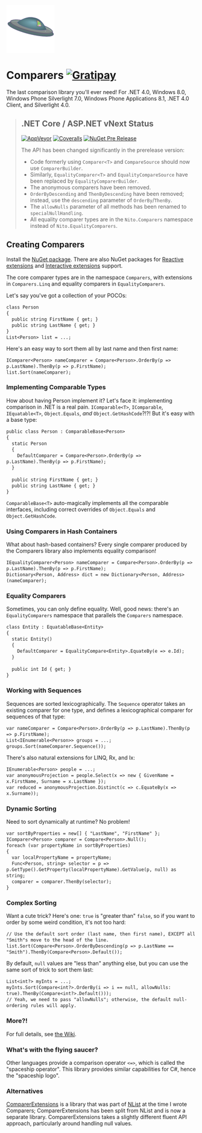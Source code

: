 ![Logo](Comparers.128.png)

# Comparers [![Gratipay](https://img.shields.io/gratipay/StephenCleary.svg?style=plastic)](https://gratipay.com/StephenCleary)

The last comparison library you'll ever need! For .NET 4.0, Windows 8.0, Windows Phone Silverlight 7.0, Windows Phone Applications 8.1, .NET 4.0 Client, and Silverlight 4.0.

> ## .NET Core / ASP.NET vNext Status
>  [![AppVeyor](https://img.shields.io/appveyor/ci/StephenCleary/Comparers.svg?style=plastic)](https://ci.appveyor.com/project/StephenCleary/Comparers) [![Coveralls](https://img.shields.io/coveralls/StephenCleary/Comparers.svg?style=plastic)](https://coveralls.io/r/StephenCleary/Comparers)
> [![NuGet Pre Release](https://img.shields.io/nuget/vpre/Nito.Comparers.svg?style=plastic)](https://www.nuget.org/packages/Nito.Comparers/)
>
> The API has been changed significantly in the prerelease version:
> - Code formerly using `Comparer<T>` and `CompareSource` should now use `ComparerBuilder`.
> - Similarly, `EqualityComparer<T>` and `EqualityCompareSource` have been replaced by `EqualityComparerBuilder`.
> - The anonymous comparers have been removed.
> - `OrderByDescending` and `ThenByDescending` have been removed; instead, use the `descending` parameter of `OrderBy`/`ThenBy`.
> - The `allowNulls` parameter of all methods has been renamed to `specialNullHandling`.
> - All equality comparer types are in the `Nito.Comparers` namespace instead of `Nito.EqualityComparers`.

## Creating Comparers

Install the [NuGet package](https://www.nuget.org/packages/Comparers). There are also NuGet packages for [Reactive extensions](https://www.nuget.org/packages/Comparers.Rx) and [Interactive extensions](https://www.nuget.org/packages/Comparers.Ix) support.

The core comparer types are in the namespace `Comparers`, with extensions in `Comparers.Linq` and equality comparers in `EqualityComparers`.

Let's say you've got a collection of your POCOs:

    class Person
    {
      public string FirstName { get; }
      public string LastName { get; }
    }
    List<Person> list = ...;

Here's an easy way to sort them all by last name and then first name:

    IComparer<Person> nameComparer = Compare<Person>.OrderBy(p => p.LastName).ThenBy(p => p.FirstName);
    list.Sort(nameComparer);

### Implementing Comparable Types

How about having Person implement it?
Let's face it: implementing comparison in .NET is a real pain. `IComparable<T>`, `IComparable`, `IEquatable<T>`, `Object.Equals`, *and* `Object.GetHashCode`?!?!
But it's easy with a base type:

    public class Person : ComparableBase<Person>
    {
      static Person
      {
        DefaultComparer = Compare<Person>.OrderBy(p => p.LastName).ThenBy(p => p.FirstName);
      }

      public string FirstName { get; }
      public string LastName { get; }
    }

`ComparableBase<T>` auto-magically implements all the comparable interfaces, including correct overrides of `Object.Equals` and `Object.GetHashCode`.

### Using Comparers in Hash Containers

What about hash-based containers? Every single comparer produced by the Comparers library also implements equality comparison!

    IEqualityComparer<Person> nameComparer = Compare<Person>.OrderBy(p => p.LastName).ThenBy(p => p.FirstName);
    Dictionary<Person, Address> dict = new Dictionary<Person, Address>(nameComparer);

### Equality Comparers

Sometimes, you can only define equality. Well, good news: there's an `EqualityComparers` namespace that parallels the `Comparers` namespace.

    class Entity : EquatableBase<Entity>
    {
      static Entity()
      {
        DefaultComparer = EqualityCompare<Entity>.EquateBy(e => e.Id);
      }

      public int Id { get; }
    }

### Working with Sequences

Sequences are sorted lexicographically. The `Sequence` operator takes an existing comparer for one type, and defines a lexicographical comparer for sequences of that type:

    var nameComparer = Compare<Person>.OrderBy(p => p.LastName).ThenBy(p => p.FirstName);
    List<IEnumerable<Person>> groups = ...;
    groups.Sort(nameComparer.Sequence());

There's also natural extensions for LINQ, Rx, and Ix:

    IEnumerable<Person> people = ...;
    var anonymousProjection = people.Select(x => new { GivenName = x.FirstName, Surname = x.LastName });
    var reduced = anonymousProjection.Distinct(c => c.EquateBy(x => x.Surname));

### Dynamic Sorting

Need to sort dynamically at runtime? No problem!

    var sortByProperties = new[] { "LastName", "FirstName" };
    IComparer<Person> comparer = Compare<Person>.Null();
    foreach (var propertyName in sortByProperties)
    {
      var localPropertyName = propertyName;
      Func<Person, string> selector = p => p.GetType().GetProperty(localPropertyName).GetValue(p, null) as string;
      comparer = comparer.ThenBy(selector);
    }

### Complex Sorting

Want a cute trick? Here's one: `true` is "greater than" `false`, so if you want to order by some weird condition, it's not too hard:

    // Use the default sort order (last name, then first name), EXCEPT all "Smith"s move to the head of the line.
    list.Sort(Compare<Person>.OrderByDescending(p => p.LastName == "Smith").ThenBy(Compare<Person>.Default());

By default, `null` values are "less than" anything else, but you can use the same sort of trick to sort them last:

    List<int?> myInts = ...;
    myInts.Sort(Compare<int?>.OrderBy(i => i == null, allowNulls: true).ThenBy(Compare<int?>.Default()));
    // Yeah, we need to pass "allowNulls"; otherwise, the default null-ordering rules will apply.

### More?!

For full details, see [the Wiki](https://github.com/StephenCleary/Comparers/wiki).

### What's with the flying saucer?

Other languages provide a comparison operator `<=>`, which is called the "spaceship operator". This library provides similar capabilities for C#, hence the "spaceship logo".

### Alternatives

[ComparerExtensions](https://github.com/jehugaleahsa/ComparerExtensions) is a library that was part of [NList](https://www.nuget.org/packages/NList/) at the time I wrote Comparers; ComparerExtensions has been split from NList and is now a separate library. ComparerExtensions takes a slightly different fluent API approach, particularly around handling null values.
